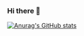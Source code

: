 ### Hi there 👋
[![Anurag's GitHub stats](https://github-readme-stats.vercel.app/api?username=nicchunglow)](https://github.com/anuraghazra/github-readme-stats)

<!--
**nicchunglow/nicchunglow** is a ✨ _special_ ✨ repository because its `README.md` (this file) appears on your GitHub profile.

Here are some ideas to get you started:

- 🔭 I’m currently working on ...
- 🌱 I’m currently learning ...
- 👯 I’m looking to collaborate on ...
- 🤔 I’m looking for help with ...
- 💬 Ask me about ...
- 📫 How to reach me: ...
- 😄 Pronouns: ...
- ⚡ Fun fact: ...
-->
